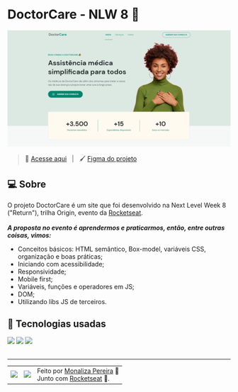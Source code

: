 # DoctorCare - NLW 8 🚀

![Imagem do resultado do projeto](./assets/resultado.png)
<br>
> 🚀 <a href="https://monalizaps.github.io/doctor-care/">Acesse aqui</a> &nbsp; | &nbsp; 
🖌 <a href="https://www.figma.com/community/file/1102912263666619803/DoctorCare">Figma do projeto</a>

## 💻 Sobre

O projeto DoctorCare é um site que foi desenvolvido na Next Level Week 8 ("Return"), trilha Origin, evento da <a href="https://rocketseat.com.br">Rocketseat</a>.
<br><br>
***A proposta no evento é aprendermos e praticarmos, então, entre outras coisas, vimos:***
+ Conceitos básicos: HTML semântico, Box-model, variáveis CSS, organização e boas práticas;
+ Iniciando com acessibilidade;
+ Responsividade;
+ Mobile first;
+ Variáveis, funções e operadores em JS;
+ DOM;
+ Utilizando libs JS de terceiros.

## 🧠 Tecnologias usadas

<div>
    <img src="https://img.shields.io/badge/HTML5-E34F26?style=for-the-badge&logo=html5&logoColor=white" />
    <img src="https://img.shields.io/badge/CSS3-1572B6?style=for-the-badge&logo=css3&logoColor=white" />
    <img src="https://img.shields.io/badge/JavaScript-F7DF1E?style=for-the-badge&logo=javascript&logoColor=black" />
</div>

<br>

---

<table>
  <tr>
    <td>
      <img src="https://github.com/monalizaps.png" width="100px" />
    </td>
    <td>
      <img src="https://github.com/rocketseat-education.png" width="100px" />
    </td>
    <td>
      Feito por <a href="https://github.com/monalizaps">Monaliza Pereira</a> 🔮
      <br> Junto com <a href="https://rocketseat.com.br">Rocketseat</a> 🚀.
    </td>
  </tr>
</table>
